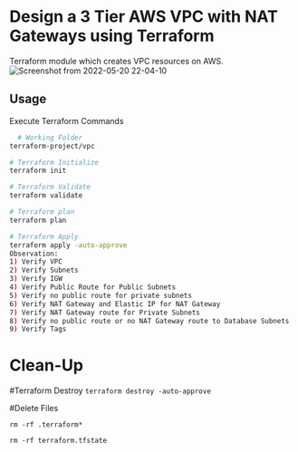 # Design a 3 Tier AWS VPC with NAT Gateways using Terraform

Terraform module which creates VPC resources on AWS.
![Screenshot from 2022-05-20 22-04-10](https://user-images.githubusercontent.com/61878628/169572974-574d0898-057b-47ba-b253-df034b6e8a2b.png)

## Usage

Execute Terraform Commands

```bash
  # Working Folder
terraform-project/vpc

# Terraform Initialize
terraform init

# Terraform Validate
terraform validate

# Terraform plan
terraform plan

# Terraform Apply
terraform apply -auto-approve
Observation:
1) Verify VPC
2) Verify Subnets
3) Verify IGW
4) Verify Public Route for Public Subnets
5) Verify no public route for private subnets
6) Verify NAT Gateway and Elastic IP for NAT Gateway
7) Verify NAT Gateway route for Private Subnets
8) Verify no public route or no NAT Gateway route to Database Subnets
9) Verify Tags
```

# Clean-Up

#Terraform Destroy
```terraform destroy -auto-approve ```

#Delete Files

```rm -rf .terraform*```

```rm -rf terraform.tfstate```
